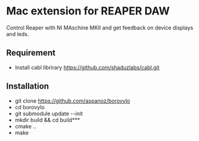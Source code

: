 # Mac extension for REAPER DAW

  Control Reaper with NI MAschine MKII and get feedback on device displays and leds.

## Requirement
  * Install cabl librirary https://github.com/shaduzlabs/cabl.git

## Installation

* git clone https://github.com/aspanoz/borovylo
* cd borovylo
* git submodule update --init
* mkdir build && cd build***
* cmake ..
* make
